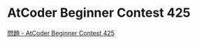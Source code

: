 AtCoder Beginner Contest 425
===

[問題 - AtCoder Beginner Contest 425](https://atcoder.jp/contests/abc425/tasks)

